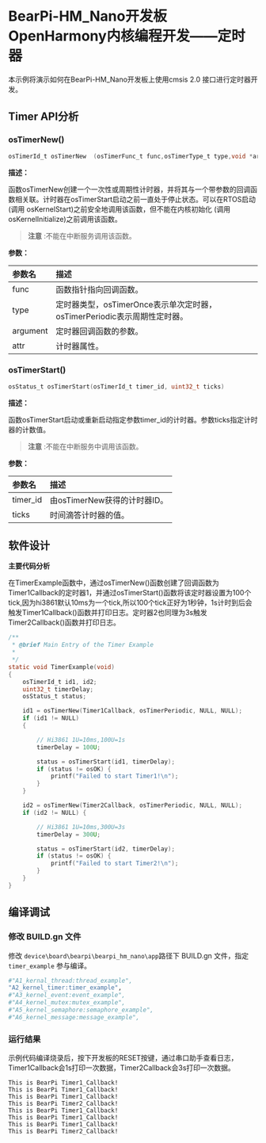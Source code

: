# BearPi-HM_Nano开发板OpenHarmony内核编程开发——定时器
本示例将演示如何在BearPi-HM_Nano开发板上使用cmsis 2.0 接口进行定时器开发。


## Timer API分析


### osTimerNew()

```c
osTimerId_t osTimerNew	(osTimerFunc_t func,osTimerType_t type,void *argument,const osTimerAttr_t *attr)
```
**描述：**

函数osTimerNew创建一个一次性或周期性计时器，并将其与一个带参数的回调函数相关联。计时器在osTimerStart启动之前一直处于停止状态。可以在RTOS启动(调用 osKernelStart)之前安全地调用该函数，但不能在内核初始化 (调用 osKernelInitialize)之前调用该函数。
> **注意** :不能在中断服务调用该函数。


**参数：**

|参数名|描述|
|:--|:------| 
| func | 函数指针指向回调函数。  |
| type | 定时器类型，osTimerOnce表示单次定时器，osTimerPeriodic表示周期性定时器。  |
| argument |定时器回调函数的参数。|
| attr |计时器属性。|

### osTimerStart()

```c
osStatus_t osTimerStart(osTimerId_t timer_id, uint32_t ticks)
```
**描述：**

函数osTimerStart启动或重新启动指定参数timer_id的计时器。参数ticks指定计时器的计数值。

> **注意** :不能在中断服务中调用该函数。


**参数：**

|参数名|描述|
|:--|:------| 
| timer_id | 由osTimerNew获得的计时器ID。  |
| ticks | 时间滴答计时器的值。  |

## 软件设计


**主要代码分析**

在TimerExample函数中，通过osTimerNew()函数创建了回调函数为Timer1Callback的定时器1，并通过osTimerStart()函数将该定时器设置为100个tick,因为hi3861默认10ms为一个tick,所以100个tick正好为1秒钟，1s计时到后会触发Timer1Callback()函数并打印日志。定时器2也同理为3s触发Timer2Callback()函数并打印日志。

```c
/**
 * @brief Main Entry of the Timer Example
 * 
 */
static void TimerExample(void)
{
    osTimerId_t id1, id2;
    uint32_t timerDelay;
    osStatus_t status;

    id1 = osTimerNew(Timer1Callback, osTimerPeriodic, NULL, NULL);
    if (id1 != NULL)
    {

        // Hi3861 1U=10ms,100U=1s
        timerDelay = 100U;

        status = osTimerStart(id1, timerDelay);
        if (status != osOK) {
            printf("Failed to start Timer1!\n");
        }
    }

    id2 = osTimerNew(Timer2Callback, osTimerPeriodic, NULL, NULL);
    if (id2 != NULL) {

        // Hi3861 1U=10ms,300U=3s
        timerDelay = 300U;

        status = osTimerStart(id2, timerDelay);
        if (status != osOK) {
            printf("Failed to start Timer2!\n");
        }
    }
}
```

## 编译调试

### 修改 BUILD.gn 文件

修改 `device\board\bearpi\bearpi_hm_nano\app`路径下 BUILD.gn 文件，指定 `timer_example` 参与编译。

```r
#"A1_kernal_thread:thread_example",
"A2_kernel_timer:timer_example",
#"A3_kernel_event:event_example",
#"A4_kernel_mutex:mutex_example",
#"A5_kernel_semaphore:semaphore_example",
#"A6_kernel_message:message_example",
```

### 运行结果

示例代码编译烧录后，按下开发板的RESET按键，通过串口助手查看日志，Timer1Callback会1s打印一次数据，Timer2Callback会3s打印一次数据。
```
This is BearPi Timer1_Callback!
This is BearPi Timer1_Callback!
This is BearPi Timer1_Callback!
This is BearPi Timer2_Callback!
This is BearPi Timer1_Callback!
This is BearPi Timer1_Callback!
This is BearPi Timer1_Callback!
This is BearPi Timer2_Callback!
```
